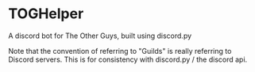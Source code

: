 # TOGHelper
A discord bot for The Other Guys, built using discord.py

Note that the convention of referring to "Guilds" is really referring to Discord servers. This is for consistency with discord.py / the discord api.